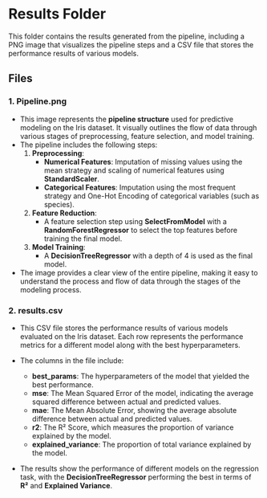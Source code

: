 # Results Folder

This folder contains the results generated from the pipeline, including a PNG image that visualizes the pipeline steps and a CSV file that stores the performance results of various models.

## Files

### 1. **Pipeline.png**
   - This image represents the **pipeline structure** used for predictive modeling on the Iris dataset. It visually outlines the flow of data through various stages of preprocessing, feature selection, and model training.
   - The pipeline includes the following steps:
     1. **Preprocessing**:
        - **Numerical Features**: Imputation of missing values using the mean strategy and scaling of numerical features using **StandardScaler**.
        - **Categorical Features**: Imputation using the most frequent strategy and One-Hot Encoding of categorical variables (such as species).
     2. **Feature Reduction**:
        - A feature selection step using **SelectFromModel** with a **RandomForestRegressor** to select the top features before training the final model.
     3. **Model Training**:
        - A **DecisionTreeRegressor** with a depth of 4 is used as the final model.
   - The image provides a clear view of the entire pipeline, making it easy to understand the process and flow of data through the stages of the modeling process.

### 2. **results.csv**
   - This CSV file stores the performance results of various models evaluated on the Iris dataset. Each row represents the performance metrics for a different model along with the best hyperparameters.
   - The columns in the file include:
     - **best_params**: The hyperparameters of the model that yielded the best performance.
     - **mse**: The Mean Squared Error of the model, indicating the average squared difference between actual and predicted values.
     - **mae**: The Mean Absolute Error, showing the average absolute difference between actual and predicted values.
     - **r2**: The R² Score, which measures the proportion of variance explained by the model.
     - **explained_variance**: The proportion of total variance explained by the model.

   - The results show the performance of different models on the regression task, with the **DecisionTreeRegressor** performing the best in terms of **R²** and **Explained Variance**.
